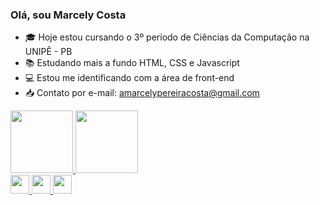 ### Olá, sou Marcely Costa

- 🎓 Hoje estou cursando o 3º período de Ciências da Computação na UNIPÊ - PB
- 📚 Estudando mais a fundo HTML, CSS e Javascript
- 💻 Estou me identificando com a área de front-end
- 📥 Contato por e-mail: amarcelypereiracosta@gmail.com

<div>
    <a href="https://github.com/marcelypcosta">
    <img height="100em" src="https://github-readme-stats.vercel.app/api?username=marcelypcosta&show_icons=true&theme=dracula&include_all_commits=true&count_private=true"/> 
    <img height="100em" src="https://github-readme-stats.vercel.app/api/top-langs/?username=marcelypcosta&layout=compact&langs_count=16&theme=dracula"/>
</div>
<div>
    <img height="30" width="30" src="https://cdn.jsdelivr.net/gh/devicons/devicon/icons/html5/html5-original-wordmark.svg" />
    <img height="30" width="30" src="https://cdn.jsdelivr.net/gh/devicons/devicon/icons/css3/css3-original-wordmark.svg" />
    <img height="30" width="30" src="https://cdn.jsdelivr.net/gh/devicons/devicon/icons/javascript/javascript-original.svg" />   
</div>

##

<!--<div>
    <a target="_blank" href="https://www.instagram.com/marcelypcosta8"><img src="https://img.shields.io/badge/Instagram-E4405F?style=for-the-badge&logo=instagram&logoColor=white"></a>
    <a target="_blank" href="https://discord.com/channels/@me"><img src="https://img.shields.io/badge/Discord-7289DA?style=for-the-badge&logo=discord&logoColor=white"></a>
    <a target="_blank" href="https://www.linkedin.com/in marcely-pereira-costa-404b19239"><img src="https://img.shields.io/badge/LinkedIn-0077B5?style=for-the-badge&logo=linkedin&logoColor=white"></a>
</div>-->
